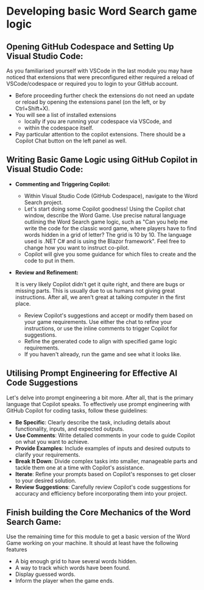 # Developing basic Word Search game logic

## Opening GitHub Codespace and Setting Up Visual Studio Code:

  As you familiarised yourself with VSCode in the last module you may have noticed that extensions that were preconfigured either required a reload of VSCode/codespace or required you to login to your GitHub account. 

  - Before proceeding further check the extensions do not need an update or reload by opening the extensions panel (on the left, or by Ctrl+Shift+X).
  - You will see a list of installed extensions
    - locally if you are running your codespace via VSCode, and
    - within the codespace itself.
  - Pay particular attention to the copilot extensions. There should be a Copilot Chat button on the left panel as well.

## Writing Basic Game Logic using GitHub Copilot in Visual Studio Code:

- **Commenting and Triggering Copilot:**
  - Within Visual Studio Code (GitHub Codespace), navigate to the Word Search project.
  - Let's start doing some Copilot goodness! Using the Copilot chat window, describe the Word Game. Use precise natural language outlining the Word Search game logic, such as "Can you help me write the code for the classic word game, where players have to find words hidden in a grid of letter? The grid is 10 by 10. The language used is .NET C# and is using the Blazor framework". 
    Feel free to change how you want to instruct co-pilot. 
  - Copilot will give you some guidance for which files to create and the code to put in them. 
  
- **Review and Refinement:**

  It is very likely Copilot didn't get it quite right, and there are bugs or missing parts. This is usually due to us humans not giving great instructions. After all, we aren't great at talking computer in the first place. 

  - Review Copilot's suggestions and accept or modify them based on your game requirements. Use either the chat to refine your instructions, or use the inline comments to trigger Copilot for suggestions. 
  - Refine the generated code to align with specified game logic requirements.
  - If you haven't already, run the game and see what it looks like. 

## Utilising Prompt Engineering for Effective AI Code Suggestions

Let's delve into prompt engineering a bit more. After all, that is the primary language that Copilot speaks. To effectively use prompt engineering with GitHub Copilot for coding tasks, follow these guidelines:

- **Be Specific**: Clearly describe the task, including details about functionality, inputs, and expected outputs.
- **Use Comments**: Write detailed comments in your code to guide Copilot on what you want to achieve.
- **Provide Examples**: Include examples of inputs and desired outputs to clarify your requirements.
- **Break It Down**: Divide complex tasks into smaller, manageable parts and tackle them one at a time with Copilot's assistance.
- **Iterate**: Refine your prompts based on Copilot's responses to get closer to your desired solution.
- **Review Suggestions**: Carefully review Copilot's code suggestions for accuracy and efficiency before incorporating them into your project.

## Finish building the Core Mechanics of the Word Search Game:

Use the remaining time for this module to get a basic version of the Word Game working on your machine. It should at least have the following features

- A big enough grid to have several words hidden.
- A way to track which words have been found.
- Display guessed words.
- Inform the player when the game ends.